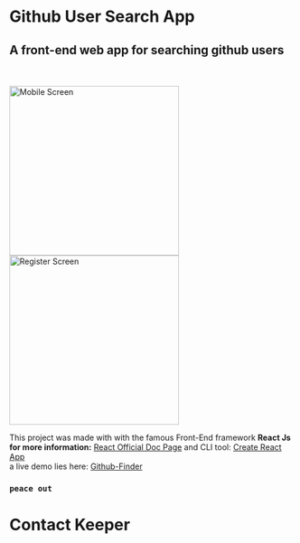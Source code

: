# Github User Search App

## A front-end web app for searching github users

<br/>
<br/>
<img src="/pics/pic2.png" alt="Mobile Screen" width="300">
<img src="/pics/pic3.png" alt="Register Screen" width="300">

<br/>

This project was made with with the famous Front-End framework **React Js**  
**for more information:** [React Official Doc Page](https://reactjs.org) and CLI tool: [Create React App](https://github.com/facebook/create-react-app)
<br/>
a live demo lies here: [Github-Finder](https://utkutekalmaz-githubfinder.netlify.com)
<br/>

### `peace out`

# Contact Keeper
